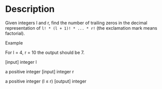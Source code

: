 # Description
Given integers l and r, find the number of trailing zeros in the decimal representation of `l! * (l + 1)! * ... * r!` (the exclamation mark means factorial).

Example

For l = 4, r = 10 the output should be 7.

[input] integer l

a positive integer [input] integer r

a positive integer (l ≤ r) [output] integer
